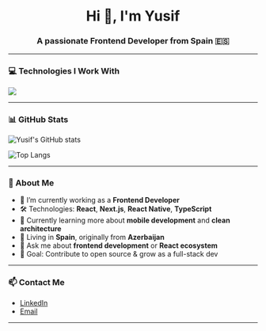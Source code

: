 <h1 align="center">Hi 👋, I'm Yusif</h1>
<h3 align="center">A passionate Frontend Developer from Spain 🇪🇸</h3>

---

### 💻 Technologies I Work With

<p align="left">
  <img src="https://skillicons.dev/icons?i=react,nextjs,ts,js,html,css,tailwind,redux,firebase,git,github" />
</p>

---

### 📊 GitHub Stats

![Yusif's GitHub stats](https://github-readme-stats.vercel.app/api?username=yusif123&show_icons=true&theme=radical)

![Top Langs](https://github-readme-stats.vercel.app/api/top-langs/?username=yusif123&layout=compact&theme=radical)

---

### 🚀 About Me

- 🔭 I’m currently working as a **Frontend Developer**  
- 🛠️ Technologies: **React**, **Next.js**, **React Native**, **TypeScript**  
- 🌱 Currently learning more about **mobile development** and **clean architecture**  
- 📍 Living in **Spain**, originally from **Azerbaijan**  
- 💬 Ask me about **frontend development** or **React ecosystem**  
- 🎯 Goal: Contribute to open source & grow as a full-stack dev

---

### 📫 Contact Me

- [LinkedIn](https://linkedin.com/in/your-profile)  
- [Email](mailto:your-email@example.com)

---

